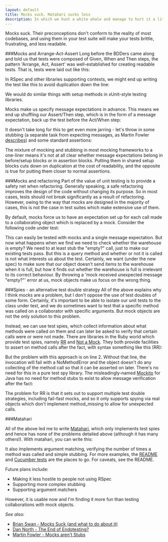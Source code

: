 ```yaml
---
layout: default
title: Mocks suck. Matahari sucks less
description: In which we hunt a white whale and manage to hurt it a little bit
---
```


Mocks suck. Their preconceptions don't conform to the reality of most codebases, and using them in your test suite will make your tests brittle, frustrating, and less readable.

###Mocks and Arrange-Act-Assert
Long before the BDDers came along and told us that tests were composed of Given, When and Then steps, the pattern 'Arrange, Act, Assert' was well-established for creating readable tests. That is, tests were laid out like this:

<script src="https://gist.github.com/1009053.js?file=arrange_act_assert.rb"> </script> 

In RSpec and other libraries supporting contexts, we might end up writing the test like this to avoid duplication down the line:

<script src="https://gist.github.com/1009053.js?file=rspec_arrange_act_assert.rb"> </script>

We would do similar things with setup methods in xUnit-style testing libraries.

Mocks make us specify message expectations in advance. This means we end up shuffling our Assert/Then step, which is in the form of a message expectation, back up the test before the Act/When step:

<script src="https://gist.github.com/1009053.js?file=mocks_arrange_assert_act.rb"> </script>

It doesn't take long for this to get even more jarring - let's throw in some stubbing (a separate task from expecting messages, as Martin Fowler [describes](http://martinfowler.com/articles/mocksArentStubs.html)) and some standard assertions:

<script src="https://gist.github.com/1009053.js?file=mocks_make_your_brain_hurt.rb"> </script>

The mixture of mocking and stubbing in most mocking frameworks to a one-liner means it's not at all clear whether message expectations belong in before/setup blocks or in assertion blocks. Putting them in shared setup blocks cuts down on duplication at the cost of readability, and the opposite is true for putting them closer to normal assertions.

###Mocks and refactoring
Part of the value of unit testing is to provide a safety net when refactoring. Generally speaking, a safe refactoring improves the design of the code without changing its purpose. So in most cases, tests should not break significantly as a result of refactoring. However, owing to the way that mocks are designed in the majority of cases, this is not the case in test suites which make extensive use of them.

By default, mocks force us to have an expectation set up for each call made to a collaborating object which is replaced by a mock. Consider the following code under test:

<script src="https://gist.github.com/1009053.js?file=simple_code_using_collaborator.rb"> </script>

This can easily be tested with mocks and a single message expectation. But now what happens when we find we need to check whether the warehouse is empty? We need to at least stub the "empty?" call, just to make our existing tests pass. But this is a query method and whether or not it is called is not what interests us about the test. Certainly, we want (under the new spec) to make sure that our object doesn't send items to the warehouse when it is full, but how it finds out whether the warehouse is full is irrelevant to its correct behaviour. By throwing a 'mock received unexpected message "empty?"' error at us, mock objects make us focus on the wrong thing.

###Spies - an alternative test double strategy
All of the above explains why I think mocks are a problem, but I don't oppose the use of test doubles of some form. Certainly, it's important to be able to isolate our unit tests to the class under test, and we do sometimes want to test that a specific method was called on a collaborator with specific arguments. But mock objects are not the only solution to this problem.

Instead, we can use test spies, which collect information about what methods were called on them and can later be asked to verify that certain calls were or were not made. There are libraries in the Ruby world which provide test spies, namely [RR](https://github.com/btakita/rr) and [Not a Mock](http://notahat.com/not_a_mock). They both provide facilities to assert on method calls after the fact, with syntax something like this (RR):

<script src="https://gist.github.com/1009053.js?file=rr_test_spies.rb"> </script>

But the problem with this approach is on line 2. Without that line, the invocation will fail with a NoMethodError and the object doesn't do any collecting of the method call so that it can be asserted on later. There's no need for this in a pure test spy library. The misleadingly-named [Mockito](http://mockito.org/) for Java has no need for method stubs to exist to allow message verification after the fact:

<script src="https://gist.github.com/1009053.js?file=mockito_example.java"> </script>

The problem for RR is that it sets out to support multiple test double strategies, including fail-fast mocks, and so it only supports spying via real objects which don't implement method_missing to allow for unexpected calls.

###Matahari

All of the above led me to write [Matahari](https://github.com/mortice/matahari), which only implements test spies and hence has none of the problems detailed above (although it has many others!). With matahari, you can write this:

<script src="https://gist.github.com/1009053.js?file=matahari_example.rb"> </script>

It also implements argument matching, verifying the number of times a method was called and simple stubbing. For more examples, the [README](https://github.com/mortice/matahari/blob/master/README.rdoc) and [Cucumber tests](http://relishapp.com/mortice/matahari) are the places to go. For caveats, see the README.

Future plans include:

* Making it less hostile to people not using RSpec
* Supporting more complex stubbing
* Supporting argument matchers

However, it is usable now and I'm finding it more fun than testing collaborations with mock objects.

*See also:*
* [Brian Swan - Mocks Suck (and what to do about it)](http://vimeo.com/16285089)
* [Dan North - The End of Endotesting?](http://dannorth.net/2008/09/14/the-end-of-endotesting/)
* [Martin Fowler - Mocks aren't Stubs](http://martinfowler.com/articles/mocksArentStubs.html)
